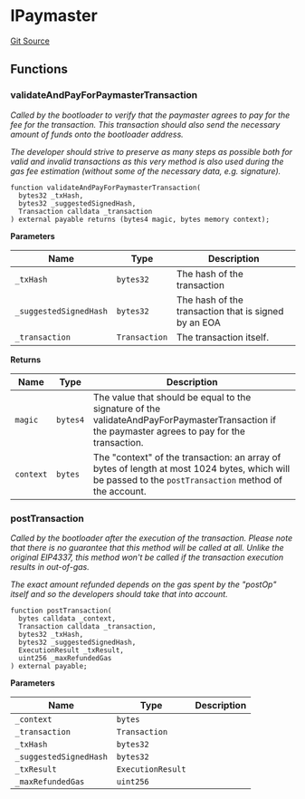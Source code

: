 # IPaymaster
[Git Source](https://github.com/matter-labs/zksync-contracts/blob/a1506a91fd7e3b73aa6fe10caf12e32f39e26211/contracts/system-contracts/interfaces/IPaymaster.sol)


## Functions
### validateAndPayForPaymasterTransaction

*Called by the bootloader to verify that the paymaster agrees to pay for the
fee for the transaction. This transaction should also send the necessary amount of funds onto the bootloader
address.*

*The developer should strive to preserve as many steps as possible both for valid
and invalid transactions as this very method is also used during the gas fee estimation
(without some of the necessary data, e.g. signature).*


```solidity
function validateAndPayForPaymasterTransaction(
  bytes32 _txHash,
  bytes32 _suggestedSignedHash,
  Transaction calldata _transaction
) external payable returns (bytes4 magic, bytes memory context);
```
**Parameters**

|Name|Type|Description|
|----|----|-----------|
|`_txHash`|`bytes32`|The hash of the transaction|
|`_suggestedSignedHash`|`bytes32`|The hash of the transaction that is signed by an EOA|
|`_transaction`|`Transaction`|The transaction itself.|

**Returns**

|Name|Type|Description|
|----|----|-----------|
|`magic`|`bytes4`|The value that should be equal to the signature of the validateAndPayForPaymasterTransaction if the paymaster agrees to pay for the transaction.|
|`context`|`bytes`|The "context" of the transaction: an array of bytes of length at most 1024 bytes, which will be passed to the `postTransaction` method of the account.|


### postTransaction

*Called by the bootloader after the execution of the transaction. Please note that
there is no guarantee that this method will be called at all. Unlike the original EIP4337,
this method won't be called if the transaction execution results in out-of-gas.*

*The exact amount refunded depends on the gas spent by the "postOp" itself and so the developers should
take that into account.*


```solidity
function postTransaction(
  bytes calldata _context,
  Transaction calldata _transaction,
  bytes32 _txHash,
  bytes32 _suggestedSignedHash,
  ExecutionResult _txResult,
  uint256 _maxRefundedGas
) external payable;
```
**Parameters**

|Name|Type|Description|
|----|----|-----------|
|`_context`|`bytes`||
|`_transaction`|`Transaction`||
|`_txHash`|`bytes32`||
|`_suggestedSignedHash`|`bytes32`||
|`_txResult`|`ExecutionResult`||
|`_maxRefundedGas`|`uint256`||


